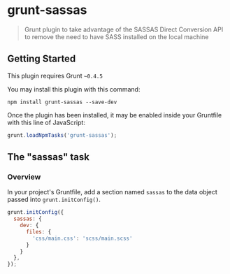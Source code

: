 # grunt-sassas

> Grunt plugin to take advantage of the SASSAS Direct Conversion API to remove the need to have SASS installed on the local machine

## Getting Started
This plugin requires Grunt `~0.4.5`

You may install this plugin with this command:

```shell
npm install grunt-sassas --save-dev
```

Once the plugin has been installed, it may be enabled inside your Gruntfile with this line of JavaScript:

```js
grunt.loadNpmTasks('grunt-sassas');
```

## The "sassas" task

### Overview
In your project's Gruntfile, add a section named `sassas` to the data object passed into `grunt.initConfig()`.

```js
grunt.initConfig({
  sassas: {
    dev: {
      files: {
        'css/main.css': 'scss/main.scss'
      }
    }
  },
});
```
